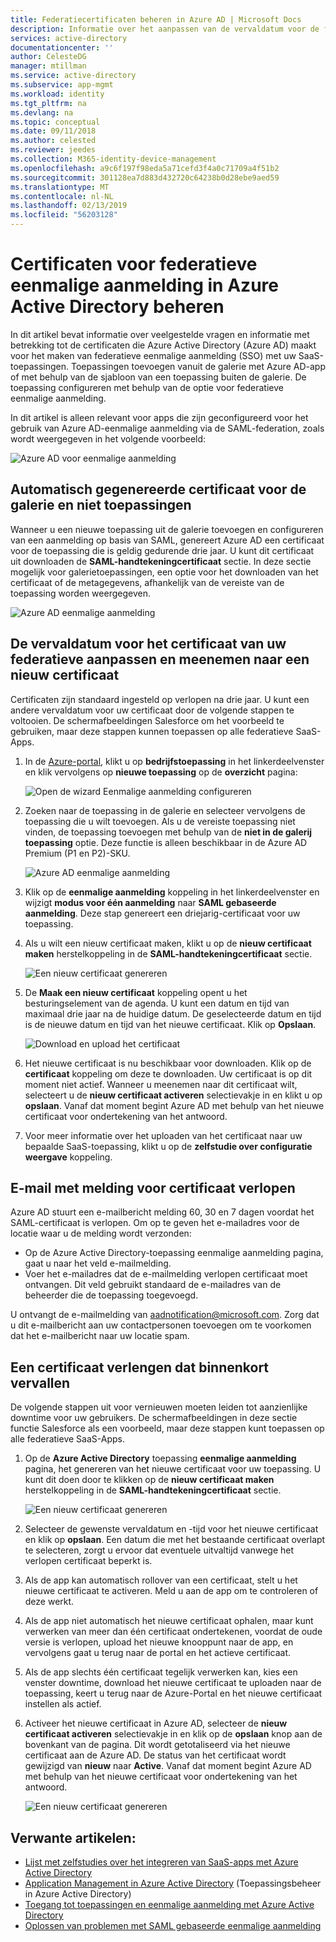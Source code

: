 ```yaml
---
title: Federatiecertificaten beheren in Azure AD | Microsoft Docs
description: Informatie over het aanpassen van de vervaldatum voor de federatiecertificaten en het vernieuwen van certificaten die binnenkort vervallen.
services: active-directory
documentationcenter: ''
author: CelesteDG
manager: mtillman
ms.service: active-directory
ms.subservice: app-mgmt
ms.workload: identity
ms.tgt_pltfrm: na
ms.devlang: na
ms.topic: conceptual
ms.date: 09/11/2018
ms.author: celested
ms.reviewer: jeedes
ms.collection: M365-identity-device-management
ms.openlocfilehash: a9c6f197f98eda5a71cefd3f4a0c71709a4f51b2
ms.sourcegitcommit: 301128ea7d883d432720c64238b0d28ebe9aed59
ms.translationtype: MT
ms.contentlocale: nl-NL
ms.lasthandoff: 02/13/2019
ms.locfileid: "56203128"
---
```

# <a name="manage-certificates-for-federated-single-sign-on-in-azure-active-directory"></a>Certificaten voor federatieve eenmalige aanmelding in Azure Active Directory beheren
In dit artikel bevat informatie over veelgestelde vragen en informatie met betrekking tot de certificaten die Azure Active Directory (Azure AD) maakt voor het maken van federatieve eenmalige aanmelding (SSO) met uw SaaS-toepassingen. Toepassingen toevoegen vanuit de galerie met Azure AD-app of met behulp van de sjabloon van een toepassing buiten de galerie. De toepassing configureren met behulp van de optie voor federatieve eenmalige aanmelding.

In dit artikel is alleen relevant voor apps die zijn geconfigureerd voor het gebruik van Azure AD-eenmalige aanmelding via de SAML-federation, zoals wordt weergegeven in het volgende voorbeeld:

![Azure AD voor eenmalige aanmelding](./media/manage-certificates-for-federated-single-sign-on/saml_sso.PNG)

## <a name="auto-generated-certificate-for-gallery-and-non-gallery-applications"></a>Automatisch gegenereerde certificaat voor de galerie en niet toepassingen
Wanneer u een nieuwe toepassing uit de galerie toevoegen en configureren van een aanmelding op basis van SAML, genereert Azure AD een certificaat voor de toepassing die is geldig gedurende drie jaar. U kunt dit certificaat uit downloaden de **SAML-handtekeningcertificaat** sectie. In deze sectie mogelijk voor galerietoepassingen, een optie voor het downloaden van het certificaat of de metagegevens, afhankelijk van de vereiste van de toepassing worden weergegeven.

![Azure AD eenmalige aanmelding](./media/manage-certificates-for-federated-single-sign-on/saml_certificate_download.png)

## <a name="customize-the-expiration-date-for-your-federation-certificate-and-roll-it-over-to-a-new-certificate"></a>De vervaldatum voor het certificaat van uw federatieve aanpassen en meenemen naar een nieuw certificaat
Certificaten zijn standaard ingesteld op verlopen na drie jaar. U kunt een andere vervaldatum voor uw certificaat door de volgende stappen te voltooien.
De schermafbeeldingen Salesforce om het voorbeeld te gebruiken, maar deze stappen kunnen toepassen op alle federatieve SaaS-Apps.

1. In de [Azure-portal](https://aad.portal.azure.com), klikt u op **bedrijfstoepassing** in het linkerdeelvenster en klik vervolgens op **nieuwe toepassing** op de **overzicht** pagina:

   ![Open de wizard Eenmalige aanmelding configureren](./media/manage-certificates-for-federated-single-sign-on/enterprise_application_new_application.png)

2. Zoeken naar de toepassing in de galerie en selecteer vervolgens de toepassing die u wilt toevoegen. Als u de vereiste toepassing niet vinden, de toepassing toevoegen met behulp van de **niet in de galerij toepassing** optie. Deze functie is alleen beschikbaar in de Azure AD Premium (P1 en P2)-SKU.

    ![Azure AD eenmalige aanmelding](./media/manage-certificates-for-federated-single-sign-on/add_gallery_application.png)

3. Klik op de **eenmalige aanmelding** koppeling in het linkerdeelvenster en wijzigt **modus voor één aanmelding** naar **SAML gebaseerde aanmelding**. Deze stap genereert een driejarig-certificaat voor uw toepassing.

4. Als u wilt een nieuw certificaat maken, klikt u op de **nieuw certificaat maken** herstelkoppeling in de **SAML-handtekeningcertificaat** sectie.

    ![Een nieuw certificaat genereren](./media/manage-certificates-for-federated-single-sign-on/create_new_certficate.png)

5. De **Maak een nieuw certificaat** koppeling opent u het besturingselement van de agenda. U kunt een datum en tijd van maximaal drie jaar na de huidige datum. De geselecteerde datum en tijd is de nieuwe datum en tijd van het nieuwe certificaat. Klik op **Opslaan**.

    ![Download en upload het certificaat](./media/manage-certificates-for-federated-single-sign-on/certifcate_date_selection.PNG)

6. Het nieuwe certificaat is nu beschikbaar voor downloaden. Klik op de **certificaat** koppeling om deze te downloaden. Uw certificaat is op dit moment niet actief. Wanneer u meenemen naar dit certificaat wilt, selecteert u de **nieuw certificaat activeren** selectievakje in en klikt u op **opslaan**. Vanaf dat moment begint Azure AD met behulp van het nieuwe certificaat voor ondertekening van het antwoord.

7.  Voor meer informatie over het uploaden van het certificaat naar uw bepaalde SaaS-toepassing, klikt u op de **zelfstudie over configuratie weergave** koppeling.

## <a name="certificate-expiration-notification-email"></a>E-mail met melding voor certificaat verlopen

Azure AD stuurt een e-mailbericht melding 60, 30 en 7 dagen voordat het SAML-certificaat is verlopen. Om op te geven het e-mailadres voor de locatie waar u de melding wordt verzonden:

- Op de Azure Active Directory-toepassing eenmalige aanmelding pagina, gaat u naar het veld e-mailmelding.
- Voer het e-mailadres dat de e-mailmelding verlopen certificaat moet ontvangen. Dit veld gebruikt standaard de e-mailadres van de beheerder die de toepassing toegevoegd.

U ontvangt de e-mailmelding van aadnotification@microsoft.com. Zorg dat u dit e-mailbericht aan uw contactpersonen toevoegen om te voorkomen dat het e-mailbericht naar uw locatie spam. 

## <a name="renew-a-certificate-that-will-soon-expire"></a>Een certificaat verlengen dat binnenkort vervallen
De volgende stappen uit voor vernieuwen moeten leiden tot aanzienlijke downtime voor uw gebruikers. De schermafbeeldingen in deze sectie functie Salesforce als een voorbeeld, maar deze stappen kunt toepassen op alle federatieve SaaS-Apps.

1. Op de **Azure Active Directory** toepassing **eenmalige aanmelding** pagina, het genereren van het nieuwe certificaat voor uw toepassing. U kunt dit doen door te klikken op de **nieuw certificaat maken** herstelkoppeling in de **SAML-handtekeningcertificaat** sectie.

    ![Een nieuw certificaat genereren](./media/manage-certificates-for-federated-single-sign-on/create_new_certficate.png)

2. Selecteer de gewenste vervaldatum en -tijd voor het nieuwe certificaat en klik op **opslaan**. Een datum die met het bestaande certificaat overlapt te selecteren, zorgt u ervoor dat eventuele uitvaltijd vanwege het verlopen certificaat beperkt is. 

3. Als de app kan automatisch rollover van een certificaat, stelt u het nieuwe certificaat te activeren.  Meld u aan de app om te controleren of deze werkt.

4. Als de app niet automatisch het nieuwe certificaat ophalen, maar kunt verwerken van meer dan één certificaat ondertekenen, voordat de oude versie is verlopen, upload het nieuwe knooppunt naar de app, en vervolgens gaat u terug naar de portal en het actieve certificaat. 

5. Als de app slechts één certificaat tegelijk verwerken kan, kies een venster downtime, download het nieuwe certificaat te uploaden naar de toepassing, keert u terug naar de Azure-Portal en het nieuwe certificaat instellen als actief. 
   
6. Activeer het nieuwe certificaat in Azure AD, selecteer de **nieuw certificaat activeren** selectievakje in en klik op de **opslaan** knop aan de bovenkant van de pagina. Dit wordt getotaliseerd via het nieuwe certificaat aan de Azure AD. De status van het certificaat wordt gewijzigd van **nieuw** naar **Active**. Vanaf dat moment begint Azure AD met behulp van het nieuwe certificaat voor ondertekening van het antwoord. 
   
    ![Een nieuw certificaat genereren](./media/manage-certificates-for-federated-single-sign-on/new_certificate_download.png)

## <a name="related-articles"></a>Verwante artikelen:
* [Lijst met zelfstudies over het integreren van SaaS-apps met Azure Active Directory](../saas-apps/tutorial-list.md)
* [Application Management in Azure Active Directory](what-is-application-management.md) (Toepassingsbeheer in Azure Active Directory)
* [Toegang tot toepassingen en eenmalige aanmelding met Azure Active Directory](what-is-single-sign-on.md)
* [Oplossen van problemen met SAML gebaseerde eenmalige aanmelding](../develop/howto-v1-debug-saml-sso-issues.md)
